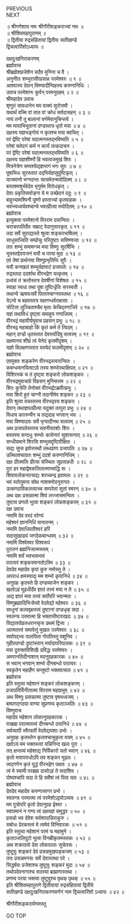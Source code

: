 PREVIOUS  
NEXT  
  
॥ श्रीगणेशाय नमः श्रीगौरीशङ्कराभ्यां नमः ॥  
॥ श्रीशिवमहापुराणम् ॥  
॥ द्वितीया रुद्रसंहितायां द्वितीयः सतीखण्डे  
द्विचत्वारिंशोऽध्यायः ॥  
  
दक्षदुःखनिराकरणम्  
ब्रह्मोवाच  
श्रीब्रह्मेशप्रजेशेन सदैव मुनिना च वै ।  
अनुनीतः शम्भुरासीत्प्रसन्नः परमेश्वरः ॥ १ ॥  
आश्वास्य देवान् विष्ण्वादीन्विहस्य करुणानिधिः ।  
उवाच परमेशानः कुर्वन् परमनुग्रहम् ॥ २ ॥  
श्रीमहादेव उवाच  
शृणुतं सावधानेन मम वाक्यं सुरोत्तमौ ।  
यथार्थं वच्मि वां तात वां क्रोधं सर्वदासहन् ॥ ३ ॥  
नाघं तनौ तु बालानां वर्णमेवानुचिन्तये ।  
मम मायाभिभूतानां दण्डस्तत्र धृतो मया ॥ ४ ॥  
दक्षस्य यज्ञभङ्‌गोयं न कृतश्च मया क्वचित् ।  
परं द्वेष्टि परेषां यदात्मनस्तद्‌भविष्यति ॥ ५ ॥  
परेषां क्लेदनं कर्म न कार्यं तत्कदाचन ।  
परं द्वेष्टि परेषां यदात्मनस्तद्‌भविष्यति ॥ ६ ॥  
दक्षस्य यज्ञशीर्ष्णो हि भवत्वजमुखं शिरः ।  
मित्रनेत्रेण सम्पश्येद्यज्ञभागं भगः सुरः ॥ ७ ॥  
पूषाभिधः सुरस्तात दद्‌भिर्यज्ञसुपुष्टिकृत् ।  
याजमानो भग्नदन्तः सत्यमेतन्मयोदितम् ॥ ८ ॥  
बस्तश्मश्रुर्भवेदेव भृगुर्मम विरोधकृत् ।  
देवाः प्रकृतिसर्वाङ्‌गा ये म उच्छेदनं ददुः ॥ ९ ॥  
बाहुभ्यामश्विनौ पूष्णो हस्ताभ्यां कृतवाहकः ।  
भवन्त्वध्वर्यवश्चान्ये भवत्प्रीत्या मयोदितम् ॥ १० ॥  
ब्रह्मोवाच  
इत्युक्त्वा परमेशानो विरराम दयान्वितः ।  
चराचरपतिर्देवः सम्राट् वेदानुसारकृत् ॥ ११ ॥  
तदा सर्वे सुराद्यास्ते श्रुत्वा शङ्करभाषितम् ।  
साधुसाध्विति सम्प्रोचुः परितुष्टाः सविष्ण्वजाः ॥ १२ ॥  
ततः शम्भुं समामन्त्र्य मया विष्णुः सुरर्षिभिः ।  
भूयस्तद्देवयजनं ययौ च परया मुदा ॥ १३ ॥  
एवं तेषां प्रार्थनया विष्णुप्रभृतिभिः सुरैः ।  
ययौ कनखलं शम्भुर्यज्ञवाटं प्रजापतेः ॥ १४ ॥  
रुद्रस्तदा ददर्शाथ वीरभद्रेण यत्कृतम् ।  
प्रध्वंसं तं क्रतोस्तत्र देवर्षीणां विशेषतः ॥ १५ ॥  
स्वाहा स्वधा तथा पूषा तुष्टिर्धृतिः सरस्वती ।  
तथान्ये ऋषयःसर्वे पितरश्चाग्नयस्तथा ॥ १६ ॥  
येऽन्ये च बहवस्तत्र यक्षगन्धर्वराक्षसाः ।  
त्रोटिता लुञ्चिताश्चैव मृताः केचिद्‌रणाजिरे ॥ १७ ॥  
यज्ञं तथाविधं दृष्ट्वा समाहूय गणाधिपम् ।  
वीरभद्रं महावीर्यमुवाच प्रहसन् प्रभुः ॥ १८ ॥  
वीरभद्र महाबाहो किं कृतं कर्म ते त्विदम् ।  
महान् दण्डो धृतस्तात देवर्स्यादिषु सत्वरम् ॥ १९ ॥  
दक्षमानय शीघ्रं त्वं येनेदं कृतमीदृशम् ।  
यज्ञो विलक्षणस्तात यस्येदं फलमीदृशम् ॥ २० ॥  
ब्रह्मोवाच  
एवमुक्तः शङ्करेण वीरभद्रस्त्वरान्वितः ।  
कबन्धमानयित्वाऽग्रे तस्य शम्भोरथाक्षिपत् ॥ २१ ॥  
विशिरस्कं च तं दृष्ट्वा शङ्करो लोकशङ्करः ।  
वीरभद्रमुवाचाग्रे विहसन् मुनिसत्तम ॥ २२ ॥  
शिरः कुत्रेति तेनोक्तं वीरभद्रोऽब्रवीत्प्रभुः ।  
मया शिरो हुतं चाग्नौ तदानीमेव शङ्कर ॥ २३ ॥  
इति श्रुत्वा वचस्तस्य वीरभद्रस्य शङ्करः ।  
देवान् तथाज्ञपत्प्रीत्या यदुक्तं तत्पुरा प्रभुः ॥ २४ ॥  
विधाय कार्त्स्न्येन च तद्यदाह भगवान् भवः ।  
मया विष्ण्वादयः सर्वे भृग्वादीनथ सत्वरम् ॥ २५ ॥  
अथ प्रजापतेस्तस्य सवनीयपशोः शिरः ।  
बस्तस्य सन्दधुः शम्भोः कायेनारं सुशासनात् ॥ २६ ॥  
सन्धीयमाने शिरसि शम्भुसद्दृष्टिवीक्षितः ।  
सद्यः सुप्त इवोत्तस्थौ लब्धप्राणः प्रजापतिः ॥ २७ ॥  
उत्थितश्चाग्रतः शम्भुं ददर्श करुणानिधिम् ।  
दक्षः प्रीतमतिः प्रीत्या संस्थितः सुप्रसन्नधीः ॥ २८ ॥  
पुरा हर महाद्वेषकलिलात्माभवद्धि सः ।  
शिवावलोकनात्सद्यः शरच्चन्द्र इवामलः ॥ २९ ॥  
भवं स्तोतुमना सोथ नाशक्नोदनुरागतः ।  
उत्कण्ठाविकलत्वाच्च सम्परेतां सुतां स्मरन् ॥ ३० ॥  
अथ दक्षः प्रसन्नात्मा शिवं लज्जासमन्वितः ।  
तुष्टाव प्रणतो भूत्वा शङ्करं लोकशङ्करम् ॥ ३१ ॥  
दक्ष उवाच  
नमामि देव वरदं वरेण्यं  
     महेश्वरं ज्ञाननिधिं सनातनम् ।  
नमामि देवाधिपतीश्वरं हरिं  
     सदासुखाढ्यं जगदेकबान्धवम् ॥ ३२ ॥  
नमामि विश्वेश्वर विश्वरूपं  
     पुरातनं ब्रह्मनिजात्मरूपम् ।  
नमामि शर्वं भवभावभावं  
     परात्परं शङ्करमानतोऽस्मि ॥ ३३ ॥  
देवदेव महादेव कृपां कुरु नमोस्तु ते ।  
अपराधं क्षमस्वाद्य मम शम्भो कृपानिधे ॥ ३४ ॥  
अनुग्रहः कृतस्ते हि दण्डव्याजेन शङ्कर ।  
खलोऽहं मूढधीर्देव ज्ञातं तत्त्वं मया न ते ॥ ३५ ॥  
अद्य ज्ञातं मया तत्त्वं सर्वोपरि भवान्मतः ।  
विष्णुब्रह्मादिभिःसेव्यो वेदवेद्यो महेश्वरः ॥ ३६ ॥  
साधूनां कल्पवृक्षस्त्वं दुष्टानां दण्डधृक् सदा ।  
स्वतन्त्रः परमात्मा हि भक्ताभीष्टवरप्रदः ॥ ३७ ॥  
विद्यातपोव्रतधरानसृजः प्रथमं द्विजा ।  
आत्मतत्त्वं समावेत्तुं मुखतः परमेश्वरः ॥ ३८ ॥  
सर्वापद्‌भ्यः पालयिता गोपतिस्तु पशूनिव ।  
गृहीतदण्डो दुष्टांस्तान् मर्यादापरिपालकः ॥ ३९ ॥  
मया दुरुक्तविशिखैः प्रविद्धः परमेश्वरः ।  
अमरानतिदीनाशान् मदनुग्रहकारकः ॥ ४० ॥  
स भवान् भगवान् शम्भो दीनबन्धो परात्परः ।  
स्वकृतेन महार्हेण सन्तुष्टो भक्तवत्सल ॥ ४१ ॥  
ब्रह्मोवाच  
इति स्तुत्वा महेशानं शङ्करं लोकशङ्करम् ।  
प्रजापतिर्विनीतात्मा विरराम महाप्रभुम् ॥ ४२ ॥  
अथ विष्णुः प्रसन्नात्मा तुष्टाव वृषभध्वजम् ।  
बाष्पगद्‌गदया वाण्या सुप्रणम्य कृताञ्जलिः ॥ ४३ ॥  
विष्णुवाच  
महादेव महेशान लोकानुग्रहकारक ।  
परब्रह्म परात्मास्त्वं दीनबन्धो दयानिधे ॥ ४४ ॥  
सर्वव्यापी स्वैरवर्ती वेदवेद्ययशाः प्रभोः ।  
अनुग्रहः कृतस्तेन कृताश्चासुकृता वयम् ॥ ४५ ॥  
दक्षोऽयं मम भक्तस्त्वां यन्निनिन्द खलः पुरा ।  
तत् क्षन्तव्यं महेशाद्य निर्विकारो यतो भवान् ॥ ४६ ॥  
कृतो मयापराधोऽपि तव शङ्कर मूढतः ।  
त्वद्‌गणेन कृतं युद्धं वीरभद्रेण पक्षतः ॥ ४७ ॥  
त्वं मे स्वामी परब्रह्म दासोऽहं ते सदाशिव ।  
पोष्यश्चापि सदा ते हि सर्वेषां त्वं पिता यतः ॥ ४८ ॥  
ब्रह्मोवाच  
देवदेव महादेव करुणासागर प्रभो ।  
स्वतन्त्रः परमात्मा त्वं परमेशोऽद्वयोऽव्ययः ॥ ४९ ॥  
मम पुत्रोपरि कृतो देवानुग्रह ईश्वर ।  
स्वापमानं न गण्य त्वं दक्षयज्ञं समुद्धर ॥ ५० ॥  
प्रसन्नो भव देवेश सर्वशापान्निराकुरु ।  
सबोधः प्रेरकस्त्वं मे त्वमेवं विनिवारकः ॥ ५१ ॥  
इति स्तुत्वा महेशानं परमं च महामुने ।  
कृताञ्जलिपुटो भूत्वा विनम्रीकृतमस्तकः ॥ ५२ ॥  
अथ शक्रादयो देवा लोकपालाः सुचेतसः ।  
तुष्टुवुः शङ्करं देवं प्रसन्नमुखपङ्‌कजम् ॥ ५३ ॥  
ततः प्रसन्नमनसः सर्वे देवास्तथा परे ।  
सिद्धर्षयः प्रजेशाश्च तुष्टुवुः शङ्करं मुदा ॥ ५४ ॥  
तथोपदेवनागाश्च सदस्या ब्राह्मणास्तथा ।  
प्रणम्य परया भक्त्या तुष्टुवुश्च पृथक् पृथक् ॥ ५५ ॥  
इति श्रीशिवमहापुराणे द्वितीयायां रुद्रसंहितायां द्वितीये  
सतीखण्डे दक्षदुःखनिराकरणवर्णनं नाम द्विचत्वारिंशो ऽध्यायः ॥ ४२ ॥  
  
  
श्रीगौरीशङ्करार्पणमस्तु  
  
GO TOP
